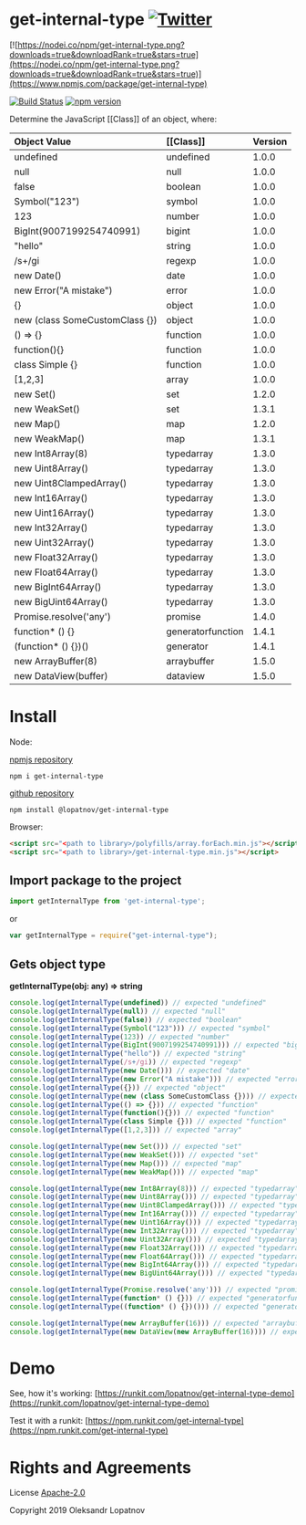 # get-internal-type [![Twitter](https://img.shields.io/twitter/url?url=https%3A%2F%2Fwww.npmjs.com%2Fpackage%2Fget-internal-type)](https://twitter.com/intent/tweet?text=Wow:&url=https%3A%2F%2Fwww.npmjs.com%2Fpackage%2Fget-internal-type)

[![https://nodei.co/npm/get-internal-type.png?downloads=true&downloadRank=true&stars=true](https://nodei.co/npm/get-internal-type.png?downloads=true&downloadRank=true&stars=true)](https://www.npmjs.com/package/get-internal-type)

[![Build Status](https://travis-ci.org/lopatnov/get-internal-type.png?branch=master)](https://travis-ci.org/lopatnov/get-internal-type) [![npm version](https://badge.fury.io/js/get-internal-type.svg)](https://badge.fury.io/js/get-internal-type)

Determine the JavaScript [[Class]] of an object, where:

| Object Value | [[Class]] | Version |
|:------------- |:----- |:------ |
| undefined | undefined | 1.0.0 |
| null | null | 1.0.0 |
| false | boolean | 1.0.0 |
| Symbol("123") | symbol | 1.0.0 |
| 123 | number | 1.0.0 |
| BigInt(9007199254740991) | bigint | 1.0.0 |
| "hello" | string | 1.0.0 |
| /s+/gi | regexp | 1.0.0 |
| new Date() | date | 1.0.0 |
| new Error("A mistake") | error | 1.0.0 |
| {} | object | 1.0.0 |
| new (class SomeCustomClass {}) | object | 1.0.0 |
| () => {} | function | 1.0.0 |
| function(){} | function | 1.0.0 |
| class Simple {} | function | 1.0.0 |
| [1,2,3] | array | 1.0.0 |
| new Set() | set | 1.2.0 |
| new WeakSet() | set | 1.3.1 |
| new Map() | map | 1.2.0 |
| new WeakMap() | map | 1.3.1 |
| new Int8Array(8) |  typedarray | 1.3.0 |
| new Uint8Array() | typedarray | 1.3.0 |
| new Uint8ClampedArray() | typedarray | 1.3.0 |
| new Int16Array() | typedarray | 1.3.0 |
| new Uint16Array() | typedarray | 1.3.0 |
| new Int32Array() | typedarray | 1.3.0 |
| new Uint32Array() | typedarray | 1.3.0 |
| new Float32Array() | typedarray | 1.3.0 |
| new Float64Array() | typedarray | 1.3.0 |
| new BigInt64Array() | typedarray | 1.3.0 |
| new BigUint64Array() | typedarray | 1.3.0 |
| Promise.resolve('any') | promise | 1.4.0 |
| function* () {} | generatorfunction | 1.4.1 |
| (function* () {})() | generator | 1.4.1 |
| new ArrayBuffer(8) | arraybuffer | 1.5.0 |
| new DataView(buffer) | dataview | 1.5.0 |

# Install

Node:

[npmjs repository](//www.npmjs.com/package/get-internal-type)

```shell
npm i get-internal-type 
```

[github repository](//github.com/lopatnov/get-internal-type/packages)

```shell
npm install @lopatnov/get-internal-type
```

Browser:

```html
<script src="<path to library>/polyfills/array.forEach.min.js"></script>
<script src="<path to library>/get-internal-type.min.js"></script>
```

## Import package to the project

```typescript
import getInternalType from 'get-internal-type';
```

or

```javascript
var getInternalType = require("get-internal-type");
```

## Gets object type

**getInternalType(obj: any) => string**

```typescript
console.log(getInternalType(undefined)) // expected "undefined"
console.log(getInternalType(null)) // expected "null"
console.log(getInternalType(false)) // expected "boolean"
console.log(getInternalType(Symbol("123"))) // expected "symbol"
console.log(getInternalType(123)) // expected "number"
console.log(getInternalType(BigInt(9007199254740991))) // expected "bigint"
console.log(getInternalType("hello")) // expected "string"
console.log(getInternalType(/s+/gi)) // expected "regexp"
console.log(getInternalType(new Date())) // expected "date"
console.log(getInternalType(new Error("A mistake"))) // expected "error"
console.log(getInternalType({})) // expected "object"
console.log(getInternalType(new (class SomeCustomClass {}))) // expected "object"
console.log(getInternalType(() => {})) // expected "function"
console.log(getInternalType(function(){})) // expected "function"
console.log(getInternalType(class Simple {})) // expected "function"
console.log(getInternalType([1,2,3])) // expected "array"

console.log(getInternalType(new Set())) // expected "set"
console.log(getInternalType(new WeakSet())) // expected "set"
console.log(getInternalType(new Map())) // expected "map"
console.log(getInternalType(new WeakMap())) // expected "map"

console.log(getInternalType(new Int8Array(8))) // expected "typedarray"
console.log(getInternalType(new Uint8Array())) // expected "typedarray"
console.log(getInternalType(new Uint8ClampedArray())) // expected "typedarray"
console.log(getInternalType(new Int16Array())) // expected "typedarray"
console.log(getInternalType(new Uint16Array())) // expected "typedarray"
console.log(getInternalType(new Int32Array())) // expected "typedarray"
console.log(getInternalType(new Uint32Array())) // expected "typedarray"
console.log(getInternalType(new Float32Array())) // expected "typedarray"
console.log(getInternalType(new Float64Array())) // expected "typedarray"
console.log(getInternalType(new BigInt64Array())) // expected "typedarray"
console.log(getInternalType(new BigUint64Array())) // expected "typedarray"

console.log(getInternalType(Promise.resolve('any'))) // expected "promise"
console.log(getInternalType(function* () {})) // expected "generatorfunction" (ES6)
console.log(getInternalType((function* () {})())) // expected "generator"

console.log(getInternalType(new ArrayBuffer(16))) // expected "arraybuffer"
console.log(getInternalType(new DataView(new ArrayBuffer(16)))) // expected "dataview"

```

# Demo

See, how it's working: [https://runkit.com/lopatnov/get-internal-type-demo](https://runkit.com/lopatnov/get-internal-type-demo)

Test it with a runkit: [https://npm.runkit.com/get-internal-type](https://npm.runkit.com/get-internal-type)

# Rights and Agreements

License [Apache-2.0](https://github.com/lopatnov/get-internal-type/blob/master/LICENSE)

Copyright 2019 Oleksandr Lopatnov
